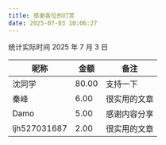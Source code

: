 ```yaml
---
title: 感谢各位的打赏
date: 2025-07-03 10:06:27
---
```


统计实际时间 2025 年 7 月 3 日

| 昵称         | 金额  | 备注         |
| ------------ | ----- | ------------ |
| 沈同学       | 80.00 | 支持一下     |
| 秦峰         | 6.00  | 很实用的文章 |
| Damo         | 5.00  | 感谢内容分享 |
| ljh527031687 | 2.00  | 很实用的文章 |
